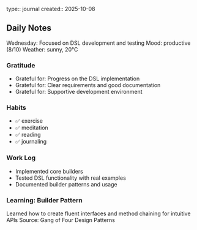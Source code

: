 type:: journal
created:: 2025-10-08

## Daily Notes
Wednesday: Focused on DSL development and testing
Mood: productive (8/10)
Weather: sunny, 20°C
### Gratitude
- Grateful for: Progress on the DSL implementation
- Grateful for: Clear requirements and good documentation
- Grateful for: Supportive development environment
### Habits
- ✅ exercise
- ✅ meditation
- ✅ reading
- ✅ journaling
### Work Log
- Implemented core builders
- Tested DSL functionality with real examples
- Documented builder patterns and usage
### Learning: Builder Pattern
Learned how to create fluent interfaces and method chaining for intuitive APIs
Source: Gang of Four Design Patterns